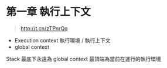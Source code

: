 # 第一章 執行上下文
> http://t.cn/zTPnrQq

* Execution context 
執行環境 / 執行上下文
* global context

Stack 最底下永遠為 global context
最頂端為當前在運行的執行環境